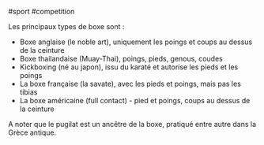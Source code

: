 #sport #competition 

Les principaux types de boxe sont :
- Boxe anglaise (le noble art), uniquement les poings et coups au dessus de la ceinture
- Boxe thailandaise (Muay-Thai), poings, pieds, genous, coudes
- Kickboxing (né au japon), issu du karaté et autorise les pieds et les poings
- La boxe française (la savate), avec les pieds et poings, mais pas les tibias
- La boxe américaine (full contact) - pied et poings, coups au dessus de la ceinture

A noter que le pugilat est un ancêtre de la boxe, pratiqué entre autre dans la Grèce antique.